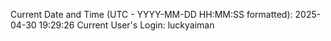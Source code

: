 Current Date and Time (UTC - YYYY-MM-DD HH:MM:SS formatted): 2025-04-30 19:29:26
Current User's Login: luckyaiman
